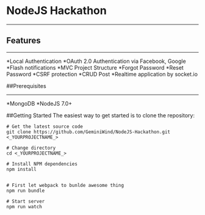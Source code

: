 # NodeJS Hackathon
------


## Features
___
*Local Authentication
*OAuth 2.0 Authentication via Facebook, Google
*Flash notifications
*MVC Project Structure
*Forgot Password
*Reset Password
*CSRF protection
*CRUD Post
*Realtime application by socket.io

##Prerequisites
___
*MongoDB
*NodeJS 7.0+

##Getting Started
The easiest way to get started is to clone the repository:
```
# Get the latest source code
git clone https://github.com/GeminiWind/NodeJS-Hackathon.git <_YOURPROJECTNAME_>

# Change directory
cd <_YOURPROJECTNAME_>

# Install NPM dependencies
npm install


# First let webpack to bunlde awesome thing
npm run bundle

# Start server
npm run watch

```